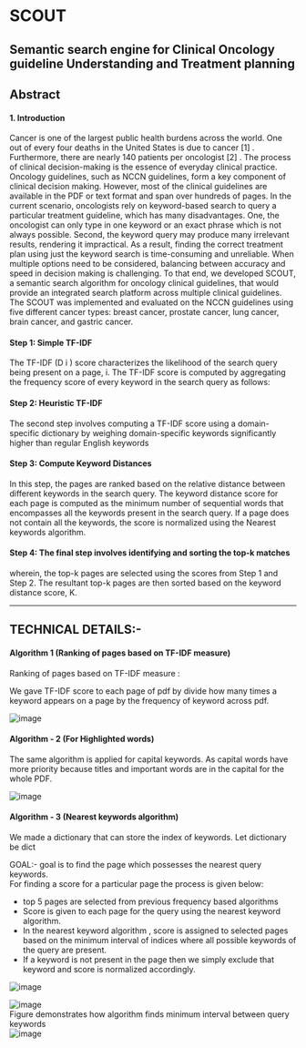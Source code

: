 # SCOUT
## Semantic search engine for Clinical Oncology guideline Understanding and  Treatment planning

## Abstract

#### 1. Introduction
Cancer is one of the largest public health burdens across the world. One out of every four
deaths in the United States is due to cancer [1] . Furthermore, there are nearly 140 patients per
oncologist [2] . The process of clinical decision-making is the essence of everyday clinical
practice. Oncology guidelines, such as NCCN guidelines, form a key component of clinical
decision making. However, most of the clinical guidelines are available in the PDF or text format
and span over hundreds of pages. In the current scenario, oncologists rely on keyword-based
search to query a particular treatment guideline, which has many disadvantages. One, the
oncologist can only type in one keyword or an exact phrase which is not always possible.
Second, the keyword query may produce many irrelevant results, rendering it impractical. As a
result, finding the correct treatment plan using just the keyword search is time-consuming and
unreliable. When multiple options need to be considered, balancing between accuracy and
speed in decision making is challenging. To that end, we developed SCOUT, a semantic search
algorithm for oncology clinical guidelines, that would provide an integrated search platform
across multiple clinical guidelines. The SCOUT was implemented and evaluated on the NCCN
guidelines using five different cancer types: breast cancer, prostate cancer, lung cancer, brain
cancer, and gastric cancer.

#### Step 1: Simple TF-IDF
The TF-IDF (D i ) score characterizes the likelihood of the search query being present on a page,
i. The TF-IDF score is computed by aggregating the frequency score of every keyword in the
search query as follows:

#### Step 2: Heuristic TF-IDF
The second step involves computing a TF-IDF score using a domain-specific dictionary by
weighing domain-specific keywords significantly higher than regular English keywords

#### Step 3: Compute Keyword Distances
In this step, the pages are ranked based on the relative distance between different keywords in
the search query. The keyword distance score for each page is computed as the minimum
number of sequential words that encompasses all the keywords present in the search query. If a
page does not contain all the keywords, the score is normalized using the Nearest keywords algorithm.

#### Step 4: The final step involves identifying and sorting the top-k matches
wherein, the top-k pages are selected using the scores from Step 1 and Step 2. The resultant top-k pages are then
sorted based on the keyword distance score, K.

---------------------------------------------------------------------------------------------------------------------------------------------------------------------------------
## TECHNICAL DETAILS:-
#### Algorithm 1 (Ranking of pages based on TF-IDF measure) 
Ranking of pages based on TF-IDF measure :
  
  
We gave TF-IDF score to each page of pdf by divide how many times a keyword appears on a page by the frequency of keyword across pdf.

![image](https://user-images.githubusercontent.com/49832962/139417598-e520e5ee-7fa7-4a79-9dff-cc75ef0effa7.png)


#### Algorithm - 2 (For Highlighted words)
The same algorithm is applied for capital keywords. As capital words have more priority because titles and important words are in the capital for the whole PDF.

![image](https://user-images.githubusercontent.com/49832962/139417800-22e66403-0a38-4ec2-b567-81eaaa00f3c5.png)


#### Algorithm - 3 (Nearest keywords algorithm)
We made a dictionary that can store the index of keywords. Let dictionary be dict

GOAL:- goal is to find the page which possesses the nearest query keywords.  
For finding a score for a particular page the process is given below:  
  
- top 5 pages are selected from previous frequency based algorithms   
- Score is given to each page for the query using the nearest keyword algorithm.     
- In the nearest keyword algorithm , score is assigned to selected pages based on the minimum interval of indices where all possible keywords of the query are present.
- If  a keyword is not present in the page then we simply exclude that keyword and score is normalized accordingly.

![image](https://user-images.githubusercontent.com/49832962/139418376-03d10a5e-5ac7-4463-bc7c-d17131cf1d71.png)

![image](https://user-images.githubusercontent.com/49832962/139419221-122e6462-fdad-4b97-9cd7-260216e8aad4.png)  
Figure demonstrates how algorithm finds minimum interval between query keywords  
![image](https://user-images.githubusercontent.com/49832962/139419439-2456c6fc-dbe5-4754-ae88-a60862bd6077.png)




